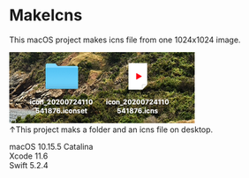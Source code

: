 # MakeIcns

This macOS project makes icns file from one 1024x1024 image.

![screenshot](screenshot.png)  
↑This project maks a folder and an icns file on desktop.

macOS 10.15.5 Catalina  
Xcode 11.6  
Swift 5.2.4 
